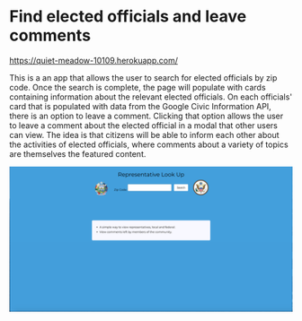 # Find elected officials and leave comments

https://quiet-meadow-10109.herokuapp.com/

This is a an app that allows the user to search for elected officials by zip code. Once the search is complete, the page will populate with cards containing information about the relevant elected officials. On each officials' card that is populated with data from the Google Civic Information API, there is an option to leave a comment. Clicking that option allows the user to leave a comment about the elected official in a modal that other users can view. The idea is that citizens will be able to inform each other about the activities of elected officials, where comments about a variety of topics are themselves the featured content. 

![](public/images/screenshot.png)